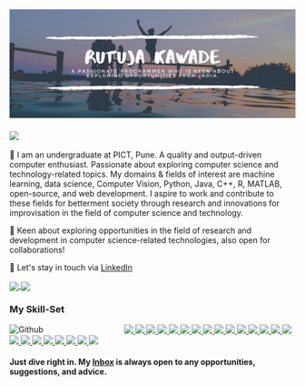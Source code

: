 <!-- # <div align="center">  Hi there 👋 </div>
 ## <div align="center"> I am [Rutuja Kawade](https://rutujakawade.netlify.app/) from India :india: </div>-->
<!--![A passionate programmer who is keen about exploring opportunities from India.](https://github.com/rutujak24/rutujak24/blob/master/header.png)-->

<a href="https://rutujakawade.netlify.app/" target="_blank">
 <img align="center" src="https://github.com/rutujak24/rutujak24/blob/master/Banner2.png" />
</a>

###
![](https://komarev.com/ghpvc/?username=your-github-rutujak24&color=blueviolet)


   🎯 I am an undergraduate at PICT, Pune. A quality and output-driven computer enthusiast. Passionate about exploring computer science and technology-related topics. My domains & fields of interest are machine learning, data science, Computer Vision, Python, Java, C++, R, MATLAB, open-source, and web development. I aspire to work and contribute to these fields for betterment society through research and innovations for improvisation in the field of computer science and technology.

   🏅 Keen about exploring opportunities in the field of research and development in computer science-related technologies, also open for collaborations! 

   🌈 Let's stay in touch via [LinkedIn](https://www.linkedin.com/in/rutuja-kawade-6b7a8a171/)
  

<!--![Anurag's github stats](https://github-readme-stats.vercel.app/api?username=rutujak24&show_icons=true&theme=cobalt&count_private=true)-->
<!--![Top Langs](https://github-readme-stats.vercel.app/api/top-langs/?username=rutujak24&theme=cobalt&langs_count=8&layout=compact)-->
<!-- <img width="55%" align="right" alt="Github" src="https://raw.githubusercontent.com/onimur/.github/master/.resources/git-header.svg" /> -->

<a href="https://github.com/rutujak24">
  <img align="center" src="https://github-readme-stats.vercel.app/api?username=rutujak24&show_icons=true&theme=dracula&count_private=true" />
</a>
<a href="https://github.com/rutujak24">
  <img align="center" src="https://github-readme-stats.vercel.app/api/top-langs/?username=rutujak24&theme=onedark&langs_count=8&layout=compact" />
</a>

### My Skill-Set
<img width="40%" align="left" alt="Github" src="https://raw.githubusercontent.com/onimur/.github/master/.resources/git-header.svg" />
<a href="https://github.com/rutujak24">
<img src="https://img.shields.io/badge/python%20-%2314354C.svg?&style=for-the-badge&logo=python&logoColor=white"/>
</a>
<a href="https://github.com/rutujak24">
<img src="https://img.shields.io/badge/r-%23276DC3.svg?&style=for-the-badge&logo=r&logoColor=white"/>
</a>
<a href="https://github.com/rutujak24">
<img src="https://img.shields.io/badge/c++%20-%2300599C.svg?&style=for-the-badge&logo=c%2B%2B&ogoColor=white"/>
</a>
<a href="https://github.com/rutujak24">
<img src="https://img.shields.io/badge/java-%23ED8B00.svg?&style=for-the-badge&logo=java&logoColor=white"/>
</a>
<a href="https://github.com/rutujak24">
<img src="https://img.shields.io/badge/php-%23777BB4.svg?&style=for-the-badge&logo=php&logoColor=white"/>
</a>
<a href="https://github.com/rutujak24">
<img src="https://img.shields.io/badge/html5%20-%23E34F26.svg?&style=for-the-badge&logo=html5&logoColor=white"/>
</a>
<a href="https://github.com/rutujak24">
<img src="https://img.shields.io/badge/css3%20-%231572B6.svg?&style=for-the-badge&logo=css3&logoColor=white"/>
</a>
<a href="https://github.com/rutujak24">
<img src="https://img.shields.io/badge/bootstrap%20-%23563D7C.svg?&style=for-the-badge&logo=bootstrap&logoColor=white"/>
</a>
<a href="https://github.com/rutujak24">
<img src="https://img.shields.io/badge/javascript%20-%23323330.svg?&style=for-the-badge&logo=javascript&logoColor=%23F7DF1E"/>
</a>
<a href="https://github.com/rutujak24">
<img src="https://img.shields.io/badge/git%20-%23F05033.svg?&style=for-the-badge&logo=git&logoColor=white"/>
</a>
<a href="https://github.com/rutujak24">
<img src="https://img.shields.io/badge/github%20-%23121011.svg?&style=for-the-badge&logo=github&logoColor=white"/>
</a>
<a href="https://github.com/rutujak24">
<img src="https://img.shields.io/badge/mysql-%2300f.svg?&style=for-the-badge&logo=mysql&logoColor=white"/>
</a>
<a href="https://github.com/rutujak24">
<img src ="https://img.shields.io/badge/sqlite-%2307405e.svg?&style=for-the-badge&logo=sqlite&logoColor=white"/>
</a>
<a href="https://github.com/rutujak24">
<img src="https://img.shields.io/badge/Jupyter%20-%23F37626.svg?&style=for-the-badge&logo=Jupyter&logoColor=white" />
</a>
<a href="https://github.com/rutujak24">
<img src="https://img.shields.io/badge/Keras%20-%23D00000.svg?&style=for-the-badge&logo=Keras&logoColor=white"/>
</a>
<a href="https://github.com/rutujak24">
<img src="https://img.shields.io/badge/TensorFlow%20-%23FF6F00.svg?&style=for-the-badge&logo=TensorFlow&logoColor=white" />
</a>
<a href="https://github.com/rutujak24">
<img src="https://img.shields.io/badge/PyTorch%20-%23EE4C2C.svg?&style=for-the-badge&logo=PyTorch&logoColor=white" />
</a>
<a href="https://github.com/rutujak24">
<img src="https://img.shields.io/badge/pandas%20-%23150458.svg?&style=for-the-badge&logo=pandas&logoColor=white" />
</a>
<a href="https://github.com/rutujak24">
<img src="https://img.shields.io/badge/apache%20-%23D42029.svg?&style=for-the-badge&logo=apache&logoColor=white"/>
</a>
<a href="https://github.com/rutujak24">
<img src="https://img.shields.io/badge/spring%20-%236DB33F.svg?&style=for-the-badge&logo=spring&logoColor=white"/>
</a>
<a href="https://github.com/rutujak24">
<img src="https://img.shields.io/badge/azure%20-%230072C6.svg?&style=for-the-badge&logo=azure-devops&logoColor=white"/>
</a>
<a href="https://github.com/rutujak24">
<img src="https://img.shields.io/badge/django%20-%23D00000.svg?&style=for-the-badge&logo=django&logoColor=white"/>
</a>
<a href="https://github.com/rutujak24">
<img src="https://img.shields.io/badge/flask%20-%23FF6F00.svg?&style=for-the-badge&logo=flask&logoColor=white" />
</a>



#### Just dive right in. My [Inbox](mailto:rutujakawade24@gmail.com?subject=[GitHub]%20Source%20Han%20Sans) is always open to any opportunities, suggestions, and advice.
<!--![A passionate programmer who is keen about exploring opportunities from India.](https://github.com/rutujak24/rutujak24/blob/master/footer.png)-->
